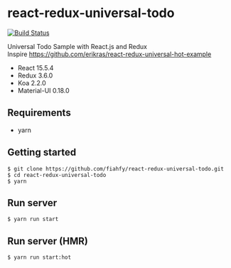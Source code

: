 # react-redux-universal-todo
[![Build Status](https://travis-ci.org/fiahfy/react-redux-universal-todo.svg?branch=master)](https://travis-ci.org/fiahfy/react-redux-universal-sample)

Universal Todo Sample with React.js and Redux  
Inspire <https://github.com/erikras/react-redux-universal-hot-example>

* React 15.5.4
* Redux 3.6.0
* Koa 2.2.0
* Material-UI 0.18.0

## Requirements
* yarn

## Getting started
```
$ git clone https://github.com/fiahfy/react-redux-universal-todo.git
$ cd react-redux-universal-todo
$ yarn
```

## Run server
```
$ yarn run start
```

## Run server (HMR)
```
$ yarn run start:hot
```
